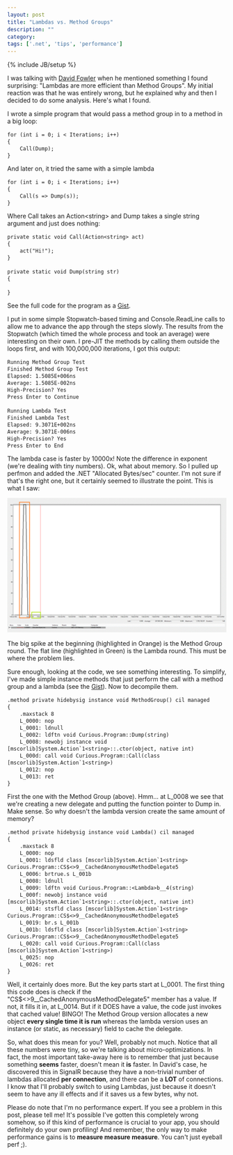 ```yaml
---
layout: post
title: "Lambdas vs. Method Groups"
description: ""
category: 
tags: ['.net', 'tips', 'performance']
---
```

{% include JB/setup %}

I was talking with [David Fowler](https://twitter.com/davidfowl) when he mentioned something I found surprising: "Lambdas are more efficient than Method Groups". My initial reaction was that he was entirely wrong, but he explained why and then I decided to do some analysis. Here's what I found.

I wrote a simple program that would pass a method group in to a method in a big loop:

	for (int i = 0; i < Iterations; i++)
    {
    	Call(Dump);
	}

And later on, it tried the same with a simple lambda

	for (int i = 0; i < Iterations; i++)
    {
    	Call(s => Dump(s));
	}

Where Call takes an Action&lt;string&gt; and Dump takes a single string argument and just does nothing:

    private static void Call(Action<string> act)
    {
    	act("Hi!");
    }

    private static void Dump(string str)
    {
        
    }

See the full code for the program as a [Gist](https://gist.github.com/anurse/4992468).

I put in some simple Stopwatch-based timing and Console.ReadLine calls to allow me to advance the app through the steps slowly. The results from the Stopwatch (which timed the whole process and took an average) were interesting on their own. I pre-JIT the methods by calling them outside the loops first, and with 100,000,000 iterations, I got this output:

	Running Method Group Test
	Finished Method Group Test
	Elapsed: 1.5085E+006ns
	Average: 1.5085E-002ns
	High-Precision? Yes
	Press Enter to Continue

	Running Lambda Test
	Finished Lambda Test
	Elapsed: 9.3071E+002ns
	Average: 9.3071E-006ns
	High-Precision? Yes
	Press Enter to End

The lambda case is faster by 10000x! Note the difference in exponent (we're dealing with tiny numbers). Ok, what about memory. So I pulled up perfmon and added the .NET "Allocated Bytes/sec" counter. I'm not sure if that's the right one, but it certainly seemed to illustrate the point. This is what I saw:

<img src="/assets/2013-02-19-lambdas-vs-method-groups/graph.gif" alt="Perfmon" />

The big spike at the beginning (highlighted in Orange) is the Method Group round. The flat line (highlighted in Green) is the Lambda round. This must be where the problem lies.

Sure enough, looking at the code, we see something interesting. To simplify, I've made simple instance methods that just perform the call with a method group and a lambda (see the [Gist](https://gist.github.com/anurse/4992468)). Now to decompile them.

	.method private hidebysig instance void MethodGroup() cil managed
	{
	    .maxstack 8
	    L_0000: nop 
	    L_0001: ldnull 
	    L_0002: ldftn void Curious.Program::Dump(string)
	    L_0008: newobj instance void [mscorlib]System.Action`1<string>::.ctor(object, native int)
	    L_000d: call void Curious.Program::Call(class [mscorlib]System.Action`1<string>)
	    L_0012: nop 
	    L_0013: ret 
	}

First the one with the Method Group (above). Hmm... at L_0008 we see that we're creating a new delegate and putting the function pointer to Dump in. Make sense. So why doesn't the lambda version create the same amount of memory?

	.method private hidebysig instance void Lambda() cil managed
	{
	    .maxstack 8
	    L_0000: nop 
	    L_0001: ldsfld class [mscorlib]System.Action`1<string> Curious.Program::CS$<>9__CachedAnonymousMethodDelegate5
	    L_0006: brtrue.s L_001b
	    L_0008: ldnull 
	    L_0009: ldftn void Curious.Program::<Lambda>b__4(string)
	    L_000f: newobj instance void [mscorlib]System.Action`1<string>::.ctor(object, native int)
	    L_0014: stsfld class [mscorlib]System.Action`1<string> Curious.Program::CS$<>9__CachedAnonymousMethodDelegate5
	    L_0019: br.s L_001b
	    L_001b: ldsfld class [mscorlib]System.Action`1<string> Curious.Program::CS$<>9__CachedAnonymousMethodDelegate5
	    L_0020: call void Curious.Program::Call(class [mscorlib]System.Action`1<string>)
	    L_0025: nop 
	    L_0026: ret 
	}

Well, it certainly does more. But the key parts start at L_0001. The first thing this code does is check if the "CS$<>9__CachedAnonymousMethodDelegate5" member has a value. If not, it fills it in, at L_0014. But if it DOES have a value, the code just invokes that cached value! BINGO! The Method Group version allocates a new object **every single time it is run** whereas the lambda version uses an instance (or static, as necessary) field to cache the delegate.

So, what does this mean for you? Well, probably not much. Notice that all these numbers were tiny, so we're talking about micro-optimizations. In fact, the most important take-away here is to remember that just because something **seems** faster, doesn't mean it **is** faster. In David's case, he discovered this in SignalR because they have a non-trivial number of lambdas allocated **per connection**, and there can be a **LOT** of connections. I know that I'll probably switch to using Lambdas, just because it doesn't seem to have any ill effects and if it saves us a few bytes, why not.

Please do note that I'm no performance expert. If you see a problem in this post, please tell me! It's possible I've gotten this completely wrong somehow, so if this kind of performance is crucial to your app, you should definitely do your own profiling! And remember, the only way to make performance gains is to **measure measure measure**. You can't just eyeball perf ;).